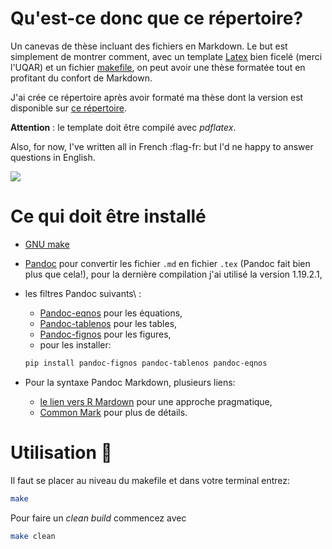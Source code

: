 # Qu'est-ce donc que ce répertoire?

Un canevas de thèse incluant des fichiers en Markdown. Le but est simplement
de montrer comment, avec un template [Latex](http://www.latex-project.org) bien ficelé (merci l'UQAR) et un fichier [makefile](https://www.gnu.org/software/make/manual/make.html), on peut avoir une thèse formatée
tout en profitant du confort de Markdown.

J'ai crée ce répertoire après avoir formaté ma thèse dont
la version est disponible sur [ce répertoire]().

**Attention** : le template doit être compilé avec *pdflatex*.

Also, for now, I've written all in French :flag-fr: but I'd ne happy to answer questions in English.

[![](https://img.shields.io/badge/licence-GPLv3-8f10cb.svg)](http://www.gnu.org/licenses/gpl.html)


# Ce qui doit être installé

- [GNU make](https://www.gnu.org/software/make/manual/make.html)


- [Pandoc](http://pandoc.org) pour convertir les fichier `.md` en fichier `.tex` (Pandoc fait bien plus que cela!), pour la dernière compilation j'ai utilisé la version 1.19.2.1,
- les filtres Pandoc suivants\ :
  - [Pandoc-eqnos](https://github.com/tomduck/pandoc-eqnos) pour les équations,
  - [Pandoc-tablenos](https://github.com/tomduck/pandoc-tablenos) pour les tables,
  - [Pandoc-fignos](https://github.com/tomduck/pandoc-fignos) pour les figures,
  - pour les installer:

  ```bash
  pip install pandoc-fignos pandoc-tablenos pandoc-eqnos
  ```  


- Pour la syntaxe Pandoc Markdown, plusieurs liens:
  - [le lien vers R Mardown](http://rmarkdown.rstudio.com/authoring_pandoc_markdown.html) pour
  une approche pragmatique,
  - [Common Mark](http://commonmark.org) pour plus de détails.


# Utilisation :hammer:

Il faut se placer au niveau du makefile et dans votre terminal entrez:

```bash
make
```

Pour faire un *clean build* commencez avec

```bash
make clean
```
